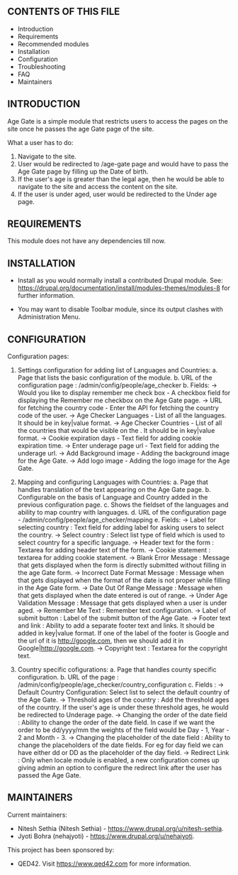CONTENTS OF THIS FILE
---------------------

 * Introduction
 * Requirements
 * Recommended modules
 * Installation
 * Configuration
 * Troubleshooting
 * FAQ
 * Maintainers

 INTRODUCTION
------------

Age Gate is a simple module that restricts users to access the pages on the site
 once he passes the age Gate page of the site.

What a user has to do:
1. Navigate to the site.
2. User would be redirected to /age-gate page and would have to pass the Age
Gate page by filling up the Date of birth.
3. If the user's age is greater than the legal age, then he would be able to
navigate to the site and access the content on the site.
4. If the user is under aged, user would be redirected to the Under age page.

REQUIREMENTS
------------

This module does not have any dependencies till now.

INSTALLATION
------------

 * Install as you would normally install a contributed Drupal module. See:
   https://drupal.org/documentation/install/modules-themes/modules-8
   for further information.

 * You may want to disable Toolbar module, since its output clashes with
   Administration Menu.

CONFIGURATION
-------------

Configuration pages:
1. Settings configuration for adding list of Languages and Countries:
  a. Page that lists the basic configuration of the module.
  b. URL of the configuration page : /admin/config/people/age_checker
  b. Fields:
    -> Would you like to display remember me check box - A checkbox field for
    displaying the Remember me checkbox on the Age Gate page.
    -> URL for fetching the country code - Enter the API for fetching the
    country code of the user.
    -> Age Checker Languages - List of all the languages. It should be in
    key|value format.
    -> Age Checker Countries - List of all the countries that would be visible
    on the . It should be in key|value format.
    -> Cookie expiration days - Text field for adding cookie expiration time.
    -> Enter underage page url - Text field for adding the underage url.
    -> Add Background image - Adding the background image for the Age Gate.
    -> Add logo image - Adding the logo image for the Age Gate.

2. Mapping and configuring Languages with Countries:
  a. Page that handles translation of the text appearing on the Age Gate page.
  b. Configurable on the basis of Language and Country added in the previous
  configuration page.
  c. Shows the fieldset of the languages and ability to map country with
  languages.
  d. URL of the configuration page - /admin/config/people/age_checker/mapping
  e. Fields:
    -> Label for selecting country : Text field for adding label for asking
    users to select the country.
    -> Select country : Select list type of field which is used to select
    country for a specific language.
    -> Header text for the form : Textarea for adding header text of the form.
    -> Cookie statement : textarea for adding cookie statement.
    -> Blank Error Message : Message that gets displayed when the form is
    directly submitted without filling in the age Gate form.
    -> Incorrect Date Format Message : Message when that gets displayed when the
     format of the date is not proper while filling in the Age Gate form.
    -> Date Out Of Range Message : Message when that gets displayed when the
    date entered is out of range.
    -> Under Age Validation Message : Message that gets displayed when a user
    is under aged.
    -> Remember Me Text : Remember text configuration.
    -> Label of submit button : Label of the submit button of the Age Gate.
    -> Footer text and link : Ability to add a separate footer text and links.
     It should be added in key|value format. If one of the label of the footer
     is Google and the url of it is http://google.com, then we should add it in
     Google|http://google.com.
    -> Copyright text : Textarea for the copyright text.

3. Country specific cofigurations:
  a. Page that handles county specific configuration.
  b. URL of the page : /admin/config/people/age_checker/country_configuration
  c. Fields :
    -> Default Country Configuration: Select list to select the default country
    of the Age Gate.
    -> Threshold ages of the country : Add the threshold ages of the country.
    If the user's age is under these threshold ages, he would be redirected to
    Underage page.
    -> Changing the order of the date field : Ability to change the order of the
     date field. In case if we want the order to be dd/yyyy/mm the weights of
     the field would be Day - 1, Year - 2 and Month - 3.
    -> Changing the placeholder of the date field : Ability to change the
    placeholders of the date fields. For eg for day field we can have either
    dd or DD as the placeholder of the day field.
    -> Redirect Link : Only when locale module is enabled, a new configuration
    comes up giving admin an option to configure the redirect link after the
    user has passed the Age Gate.

MAINTAINERS
-----------

Current maintainers:
 * Nitesh Sethia (Nitesh Sethia) - https://www.drupal.org/u/nitesh-sethia.
 * Jyoti Bohra (nehajyoti) - https://www.drupal.org/u/nehajyoti.

This project has been sponsored by:
 * QED42.
   Visit https://www.qed42.com for more information.
